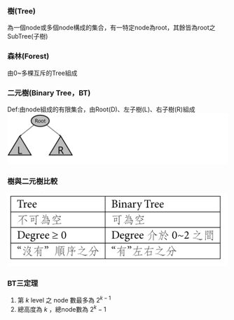 ### 樹(Tree)
為一個node或多個node構成的集合，有一特定node為root，其餘皆為root之SubTree(子樹)

### 森林(Forest)
由0~多棵互斥的Tree組成

### 二元樹(Binary Tree，BT)
Def:由node組成的有限集合，由Root(D)、左子樹(L)、右子樹(R)組成
![BT](images/2021/08/bt.png)

### 樹與二元樹比較
![T vs BT](images/2021/08/t-vs-bt.png)

### BT三定理
1. 第 $k$ level 之 node 數最多為 $2^{k-1}$
2. 總高度為 $k$ ，總node數為 $2^k-1$

